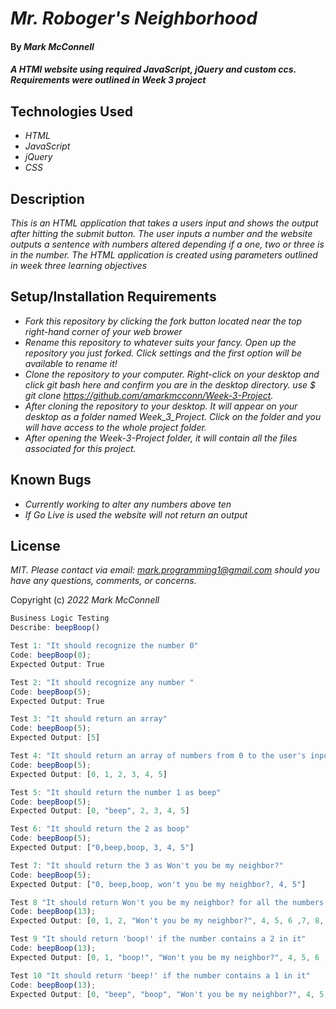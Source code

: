 # _Mr. Roboger's Neighborhood_
#### By _**Mark McConnell**_
#### _A HTMl website using required JavaScript, jQuery and custom ccs. Requirements were outlined in Week 3 project_
## Technologies Used
* _HTML_
* _JavaScript_
* _jQuery_
* _CSS_
## Description
_This is an HTML application that takes a users input and shows the output after hitting the submit button. The user inputs a number and the website outputs a sentence with numbers altered depending if a one, two or three is in the number. The HTML application is created using parameters outlined in week three learning objectives_
## Setup/Installation Requirements
* _Fork this repository by clicking the fork button located near the top right-hand corner of your web brower_
* _Rename this repository to whatever suits your fancy. Open up the repository you just forked. Click settings and the first option will be available to rename it!_
* _Clone the repository to your computer. Right-click on your desktop and click git bash here and confirm you are in the desktop directory. use $ git clone https://github.com/amarkmcconn/Week-3-Project._
* _After cloning the repository to your desktop. It will appear on your desktop as a folder named Week_3_Project. Click on the folder and you will have access to the whole project folder._
* _After opening the Week-3-Project folder, it will contain all the files associated for this project._

## Known Bugs

* _Currently working to alter any numbers above ten_
* _If Go Live is used the website will not return an output_


## License

_MIT. Please contact via email: mark.programming1@gmail.com should you have any questions, comments, or concerns._

Copyright (c) _2022_ _Mark McConnell_




```javascript
Business Logic Testing
Describe: beepBoop()

Test 1: "It should recognize the number 0"
Code: beepBoop(0);
Expected Output: True

Test 2: "It should recognize any number "
Code: beepBoop(5);
Expected Output: True

Test 3: "It should return an array"
Code: beepBoop(5);
Expected Output: [5]

Test 4: "It should return an array of numbers from 0 to the user's inputted number"
Code: beepBoop(5);
Expected Output: [0, 1, 2, 3, 4, 5]

Test 5: "It should return the number 1 as beep"
Code: beepBoop(5);
Expected Output: [0, "beep", 2, 3, 4, 5]

Test 6: "It should return the 2 as boop"
Code: beepBoop(5);
Expected Output: ["0,beep,boop, 3, 4, 5"]

Test 7: "It should return the 3 as Won't you be my neighbor?"
Code: beepBoop(5);
Expected Output: ["0, beep,boop, won't you be my neighbor?, 4, 5"]

Test 8 "It should return Won't you be my neighbor? for all the numbers that contain a 3 in it" 
Code: beepBoop(13);
Expected Output: [0, 1, 2, "Won't you be my neighbor?", 4, 5, 6 ,7, 8, 9, 10, 11, 12, "Won't you be my neighbor?"]

Test 9 "It should return 'boop!' if the number contains a 2 in it" 
Code: beepBoop(13);
Expected Output: [0, 1, "boop!", "Won't you be my neighbor?", 4, 5, 6 ,7, 8, 9, 10, 11, "boop", "Won't you be my neighbor?"]

Test 10 "It should return 'beep!' if the number contains a 1 in it" 
Code: beepBoop(13);
Expected Output: [0, "beep", "boop", "Won't you be my neighbor?", 4, 5, 6 ,7, 8, 9, "beep!", "beep!", "boop", "Won't you be my neighbor?"]

```